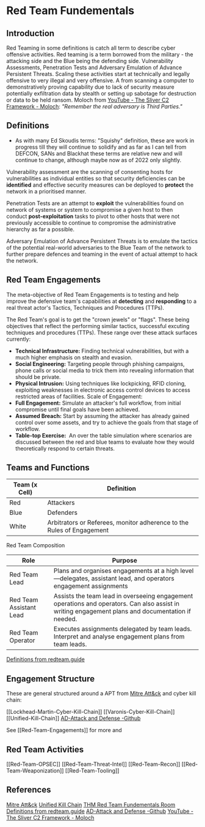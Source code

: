 # Red Team Fundementals

## Introduction

Red Teaming in some definitions is catch all term to describe cyber offensive activities. Red teaming is a term borrowed from the military - the attacking side and the Blue being the defending side. Vulnerability Assessments, Penetration Tests and Adversary Emulation of Advance Persistent Threats. Scaling these activities start at technically and legally offensive to very illegal and very offensive. A from scanning a computer to demonstratively proving capability due to lack of security measure potentially exfiltration data by stealth or setting up sabotage for destruction or data to be held ransom. Moloch from [YouTube - The Sliver C2 Framework - Moloch](https://www.youtube.com/watch?v=tkjMZuZ_8nw): *"Remember the real adversary is Third Parties."* 

## Definitions
- As with many Ed Skoudis terms: "Squishy" definition, these are work in progress till they will continue to solidify and as far as I can tell from DEFCON, SANs and Blackhat these terms are relative new and will continue to change, although maybe now as of 2022 only slightly. 

Vulnerability assessment are the scanning of consenting hosts for vulnerabilities as individual entities so that security deficiencies can be **identified** and effective security measures can be deployed to **protect** the network in a prioritised manner. 

Penetration Tests are an attempt to **exploit** the vulnerabilities found on network of systems or system to compromise a given host to then conduct **post-exploitation** tasks  to pivot to other hosts that were not previously accessible to continue to compromise the administrative hierarchy as far a possible. 

Adversary Emulation of Advance Persistent Threats is to emulate the tactics of the potential real-world adversaries to the Blue Team of the network to further prepare defences and teaming in the event of actual attempt to hack the network.

## Red Team Engagements

The meta-objective of Red Team Engagements is to testing and help improve the defensive team's capabilities at **detecting** and **responding** to a real threat actor's Tactics, Techniques and Procedures (TTPs).

The Red Team's goal is to get the "crown jewels" or "flags". These being objectives that reflect the performing similar tactics, successful excuting techniques and procedures (TTPs). These range over these attack surfaces currently:
-   **Technical Infrastructure:** Finding technical vulnerabilities, but with a much higher emphasis on stealth and evasion.
-   **Social Engineering:** Targeting people through phishing campaigns, phone calls or social media to trick them into revealing information that should be private.
-   **Physical Intrusion:** Using techniques like lockpicking, RFID cloning, exploiting weaknesses in electronic access control devices to access restricted areas of facilities.
Scale of Engagement:
-   **Full Engagement:** Simulate an attacker's full workflow, from initial compromise until final goals have been achieved.
-   **Assumed Breach:** Start by assuming the attacker has already gained control over some assets, and try to achieve the goals from that stage of workflow.
-   **Table-top Exercise:**  An over the table simulation where scenarios are discussed between the red and blue teams to evaluate how they would theoretically respond to certain threats.

## Teams and Functions

Team (x Cell) | Definition
--- | ---
Red | Attackers
Blue | Defenders
White | Arbitrators or Referees, monitor adherence to the Rules of Engagement

Red Team Composition

Role | Purpose
--- | --- 
Red Team Lead | Plans and organises engagements at a high level—delegates, assistant lead, and operators engagement assignments
Red Team Assistant Lead | Assists the team lead in overseeing engagement operations and operators. Can also assist in writing engagement plans and documentation if needed.
Red Team Operator | Executes assignments delegated by team leads. Interpret and analyse engagement plans from team leads.


[Definitions from redteam.guide](https://redteam.guide/docs/definitions/)


## Engagement Structure 
These are general structured around a APT from [Mitre Att&ck](https://attack.mitre.org/) and cyber kill chain:

[[Lockhead-Martin-Cyber-Kill-Chain]]
[[Varonis-Cyber-Kill-Chain]]
[[Unified-Kill-Chain]]
[AD-Attack and Defense -Github](https://github.com/infosecn1nja/AD-Attack-Defense)

See [[Red-Team-Engagements]] for more and 

##  Red Team Activities

[[Red-Team-OPSEC]]
[[Red-Team-Threat-Intel]]
[[Red-Team-Recon]]
[[Red-Team-Weaponization]]
[[Red-Team-Tooling]]


## References
[Mitre Att&ck](https://attack.mitre.org/)
[Unified Kill Chain](https://unifiedkillchain.com/)
[THM Red Team Fundementals Room](https://tryhackme.com/room/redteamfundamentals)
[Definitions from redteam.guide](https://redteam.guide/docs/definitions/)
[AD-Attack and Defense -Github](https://github.com/infosecn1nja/AD-Attack-Defense)
[YouTube - The Sliver C2 Framework - Moloch](https://www.youtube.com/watch?v=tkjMZuZ_8nw)